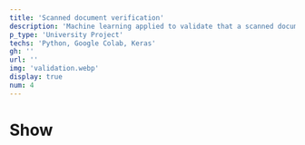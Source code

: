 ```yaml
---
title: 'Scanned document verification'
description: 'Machine learning applied to validate that a scanned document is legible and that the person`s data can be seen.'
p_type: 'University Project'
techs: 'Python, Google Colab, Keras'
gh: ''
url: ''
img: 'validation.webp'
display: true
num: 4
---
```

# Show
